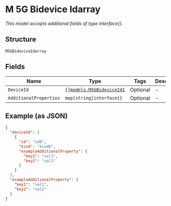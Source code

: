 
# M 5G Bidevice Idarray

*This model accepts additional fields of type interface{}.*

## Structure

`M5GBideviceIdarray`

## Fields

| Name | Type | Tags | Description |
|  --- | --- | --- | --- |
| `DeviceId` | [`[]models.M5GBideviceId1`](../../doc/models/m-5g-bidevice-id-1.md) | Optional | - |
| `AdditionalProperties` | `map[string]interface{}` | Optional | - |

## Example (as JSON)

```json
{
  "deviceId": [
    {
      "id": "id0",
      "kind": "kind8",
      "exampleAdditionalProperty": {
        "key1": "val1",
        "key2": "val2"
      }
    }
  ],
  "exampleAdditionalProperty": {
    "key1": "val1",
    "key2": "val2"
  }
}
```

